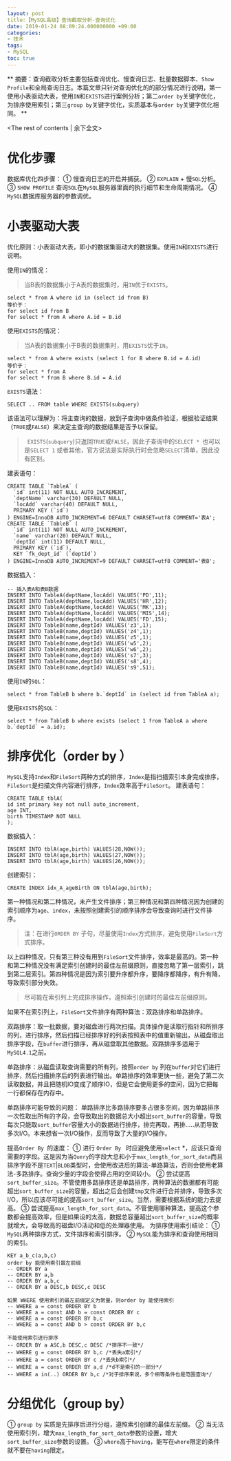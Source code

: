 ```yaml
---
layout: post
title:【MySQL高级】查询截取分析-查询优化
date: 2019-01-24 08:09:24.000000000 +09:00
categories:
- 技术
tags:
- MySQL
toc: true
---
```


**
摘要：查询截取分析主要包括查询优化、慢查询日志、批量数据脚本、`Show Profile`和全局查询日志。本篇文章只针对查询优化的的部分情况进行说明，第一使用小表驱动大表，使用`IN`和`EXISTS`进行案例分析；第二`order by`关键字优化，为排序使用索引；第三`group by`关键字优化，实质基本与`order by`关键字优化相同。
**
<!-- more -->
<The rest of contents | 余下全文>

# 优化步骤

数据库优化四步骤：
① 慢查询日志的开启并捕获。
② `EXPLAIN` + 慢`SQL`分析。
③ `SHOW PROFILE` 查询`SQL`在`MySQL`服务器里面的执行细节和生命周期情况。
④ `MySQL`数据库服务器的参数调优。

# 小表驱动大表

优化原则：小表驱动大表，即小的数据集驱动大的数据集。使用`IN`和`EXISTS`进行说明。

使用`IN`的情况：

> 当B表的数据集小于A表的数据集时，用`IN`优于`EXISTS`。

```
select * from A where id in (select id from B)
等价于：
for select id from B
for select * from A where A.id = B.id
```

使用`EXISTS`的情况：

> 当A表的数据集小于B表的数据集时，用`EXISTS`优于`IN`。

```
select * from A where exists (select 1 for B where B.id = A.id)
等价于：
for select * from A
for select * from B where B.id = A.id
```

`EXISTS`语法：

```
SELECT .. FROM table WHERE EXISTS(subquery)
```

该语法可以理解为：将主查询的数据，放到子查询中做条件验证，根据验证结果（`TRUE`或`FALSE`）来决定主查询的数据结果是否予以保留。

> ` EXISTS`(`subquery`)只返回`TRUE`或`FALSE`，因此子查询中的`SELECT * `也可以是`SELECT 1` 或者其他，官方说法是实际执行时会忽略`SELECT`清单，因此没有区别。

建表语句：

```
CREATE TABLE `TableA` (
  `id` int(11) NOT NULL AUTO_INCREMENT,
  `deptName` varchar(30) DEFAULT NULL,
  `locAdd` varchar(40) DEFAULT NULL,
  PRIMARY KEY (`id`)
) ENGINE=InnoDB AUTO_INCREMENT=6 DEFAULT CHARSET=utf8 COMMENT='表A';
CREATE TABLE `TableB` (
  `id` int(11) NOT NULL AUTO_INCREMENT,
  `name` varchar(20) DEFAULT NULL,
  `deptId` int(11) DEFAULT NULL,
  PRIMARY KEY (`id`),
  KEY `fk_dept_id` (`deptId`)
) ENGINE=InnoDB AUTO_INCREMENT=9 DEFAULT CHARSET=utf8 COMMENT='表B';
```

数据插入：

```
-- 插入表A和表B数据
INSERT INTO TableA(deptName,locAdd) VALUES('PD',11);
INSERT INTO TableA(deptName,locAdd) VALUES('HR',12);
INSERT INTO TableA(deptName,locAdd) VALUES('MK',13);
INSERT INTO TableA(deptName,locAdd) VALUES('MIS',14);
INSERT INTO TableA(deptName,locAdd) VALUES('FD',15);
INSERT INTO TableB(name,deptId) VALUES('z3',1);
INSERT INTO TableB(name,deptId) VALUES('z4',1);
INSERT INTO TableB(name,deptId) VALUES('z5',1);
INSERT INTO TableB(name,deptId) VALUES('w5',2);
INSERT INTO TableB(name,deptId) VALUES('w6',2);
INSERT INTO TableB(name,deptId) VALUES('s7',3);
INSERT INTO TableB(name,deptId) VALUES('s8',4);
INSERT INTO TableB(name,deptId) VALUES('s9',51);
```

使用`IN`的`SQL`：

```
select * from TableB b where b.`deptId` in (select id from TableA a);
```

使用`EXISTS`的`SQL`：

```
select * from TableB b where exists (select 1 from TableA a where b.`deptId` = a.id);
```


# 排序优化（order by ）
`MySQL`支持`Index`和`FileSort`两种方式的排序，`Index`是指扫描索引本身完成排序，`FileSort`是扫描文件内容进行排序，`Index`效率高于`FileSort`。
建表语句：
```
CREATE TABLE tblA(
id int primary key not null auto_increment,
age INT,
birth TIMESTAMP NOT NULL
);
```
数据插入：
```
INSERT INTO tblA(age,birth) VALUES(28,NOW());
INSERT INTO tblA(age,birth) VALUES(27,NOW());
INSERT INTO tblA(age,birth) VALUES(26,NOW());
```
创建索引：
```
CREATE INDEX idx_A_ageBirth ON tblA(age,birth);
```

第一种情况和第二种情况，未产生文件排序；第三种情况和第四种情况因为创建的索引顺序为`age`、`index`，未按照创建索引的顺序排序会导致查询时进行文件排序。
>  注：在进行`ORDER BY` 子句，尽量使用`Index`方式排序，避免使用`FileSort`方式排序。


以上四种情况，只有第三种没有用到`FileSort`文件排序，效率是最高的。第一种和第二种情况没有满足索引创建时的最佳左前缀原则，直接忽略了第一层索引，跳到第二层索引。第四种情况是因为索引要升序都升序，要降序都降序，有升有降，导致索引部分失效。
> 尽可能在索引列上完成排序操作，遵照索引创建时的最佳左前缀原则。

如果不在索引列上，`FileSort`文件排序有两种算法：双路排序和单路排序。

双路排序：取一批数据，要对磁盘进行两次扫描。具体操作是读取行指针和所排序的列，进行排序，然后扫描已经排序好的列表按照表中的值重新输出，从磁盘取出排序字段，在`buffer`进行排序，再从磁盘取其他数据。双路排序多适用于`MySQL4.1`之前。

单路排序：从磁盘读取查询需要的所有列，按照`order by` 列在`buffer`对它们进行排序，然后扫描排序后的列表进行输出。单路排序的效率更快一些，避免了第二次读取数据，并且把随机IO变成了顺序IO，但是它会使用更多的空间，因为它把每一行都保存在内存中。

单路排序可能导致的问题：
单路排序比多路排序要多占很多空间，因为单路排序一次性取出所有的字段，会导致取出的数据总大小超出`sort_buffer`的容量，导致每次只能取`sort_buffer`容量大小的数据进行排序，排完再取，再排.....从而导致多次I/O。本来想省一次I/O操作，反而导致了大量的I/O操作。

提高`Order By `的速度：
① 进行 `Order By ` 时应避免使用`select` *，应该只查询需要的字段。这是因为当`Query`的字段大总和小于`max_length_for_sort_data`而且排序字段不是`TEXT`|`BLOB`类型时，会使用改进后的算法-单路算法，否则会使用老算法-多路排序。查询少量的字段会使得占用的空间较小。
② 尝试提高`sort_buffer_size`。不管使用多路排序还是单路排序，两种算法的数据都有可能超出`sort_buffer_size`的容量，超出之后会创建`tmp`文件进行合并排序，导致多次I/O，所以应该尽可能的提高`sort_buffer_size`。当然，需要根据系统的能力去提高。
③  尝试提高`max_length_for_sort_data`。不管使用哪种算法，提高这个参数都会提高效率，但是如果设的太高，数据总容量超出`sort_buffer_size`的概率就增大，会导致高的磁盘I/O活动和低的处理器使用。
为排序使用索引结论：
① `MySQL`两种排序方式，文件排序和索引排序。
② `MySQL`能为排序和查询使用相同的索引。

```
KEY a_b_c(a,b,c)
order by 能使用索引最左前缀
-- ORDER BY a
-- ORDER BY a,b
-- ORDER BY a,b,c
-- ORDER BY a DESC,b DESC,c DESC

如果 WHERE 使用索引的最左前缀定义为常量，则order by 能使用索引
-- WHERE a = const ORDER BY b
-- WHERE a = const AND b = const ORDER BY c
-- WHERE a = const ORDER BY b,c
-- WHERE a = const AND b > const ORDER BY b,c

不能使用索引进行排序
-- ORDER BY a ASC,b DESC,c DESC /*排序不一致*/
-- WHERE g = const ORDER BY b,c /*丢失a索引*/
-- WHERE a = const ORDER BY c /*丢失b索引*/
-- WHERE a = const ORDER BY a,d /*d不是索引的一部分*/
-- WHERE a in(..) ORDER BY b,c /*对于排序来说，多个相等条件也是范围查询*/
```

# 分组优化（group by）

① `group by` 实质是先排序后进行分组，遵照索引创建的最佳左前缀。
② 当无法使用索引列，增大`max_length_for_sort_data`参数的设置，增大`sort_buffer_size`参数的设置。
③ `where`高于`having`，能写在`where`限定的条件就不要在`having`限定。
